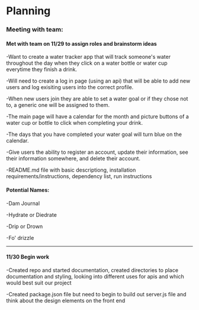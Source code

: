 # Planning

### Meeting with team:

#### Met with team on 11/29 to assign roles and brainstorm ideas
-Want to create a water tracker app that will track someone's water throughout the day when they click on a water bottle or water cup everytime they finish a drink.

-Will need to create a log in page (using an api) that will be able to add new users and log exisiting users into the correct profile.

-When new users join they are able to set a water goal or if they chose not to, a generic one will be assigned to them.

-The main page will have a calendar for the month and picture buttons of a water cup or bottle to click when completing your drink. 

-The days that you have completed your water goal will turn blue on the calendar.

-Give users the ability to register an account, update their information, see their information somewhere, and delete their account.

-README.md file with basic descriptiong, installation requirements/instructions, dependency list, run instructions



#### Potential Names:
-Dam Journal

-Hydrate or Diedrate

-Drip or Drown

-Fo' drizzle
_________________

#### 11/30 Begin work
-Created repo and started documentation, created directories to place documentation and styling, looking into different uses for apis and which would best suit our project

-Created package.json file but need to begin to build out server.js file and think about the design elements on the front end


